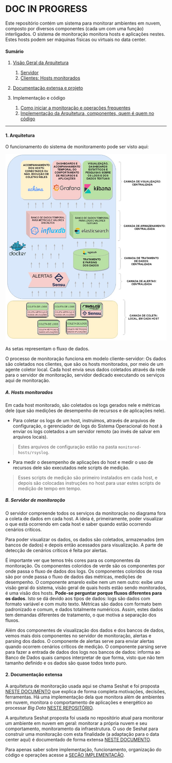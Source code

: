 # DOC IN PROGRESS 

Este repositório contém um sistema para monitorar ambientes em nuvem,
composto por diversos componentes (cada um com uma função) interligados.
O sistema de monitoração monitora hosts e aplicações nestes. Estes hosts podem
ser máquinas físicas ou virtuais no data center.

#### Sumário

1. [Visão Geral da Arquitetura](#arquitetura)
   1. [Servidor](#servidor)
   2. [Clientes: Hosts monitorados](#hosts)

2. [Documentação extensa e projeto](#doccompleta)

3. Implementação e código <a name="secaoimpl"></a>
   1. [Como iniciar a monitoração e operações frequentes](./INSTRUCOES.md)
   2. [Implementação da Arquitetura, componentes, quem é quem no código](./aux/documentation/implementacao.md)

---

#### 1. Arquitetura <a name="arquitetura"></a> 

O funcionamento do sistema de monitoramento pode ser visto aqui:

![monitoramento](./aux/documentation/doc-auxiliar-files/components.png)

As setas representam o fluxo de dados.

O processo de monitoração funciona em modelo cliente-servidor: Os dados são
coletados nos clientes, que são os hosts monitorados, por meio de um agente
coletor local. Cada host envia seus dados coletados através da rede para o
servidor de monitoração, servidor dedicado executando os serviços aqui de 
monitoração.

##### A. Hosts monitorados <a name="hosts"></a>

Em cada host monitorado, são coletados os logs gerados nele e métricas 
dele (que são medições de desempenho de recursos e de aplicações nele).

- Para coletar os logs de um host, instruímos, através de arquivos de
configuração, o gerenciador de logs do Sistema Operacional do host à 
enviar os logs coletados a um servidor remoto (ao invés de salvar em 
arquivos locais).

> Estes arquivos de configuração estão na pasta `monitored-hosts/rsyslog`.

- Para medir o desempenho de aplicações do host e medir o uso de recursos 
dele são executados nele scripts de medição. 

> Esses scripts de medição são primeiro instalados em cada host, e depois
são colocadas instruções no host para usar estes scripts de medição de
tempo em tempo. 

##### B. Servidor de monitoração  <a name="servidor"></a>

O servidor compreende todos os serviços da monitoração no diagrama fora a 
coleta de dados em cada host. A ideia é, primeiramente, poder visualizar o que está ocorrendo em cada host e saber quando estão ocorrendo cenários 
críticos.

Para poder visualizar os dados, os dados são coletados, armazenados (em 
bancos de dados) e depois então acessados para visualização. A parte de 
detecção de cenários críticos é feita por alertas.

É importante ver que temos três cores para os componentes da monitoração.
Os componentes coloridos de verde são os componentes por onde passa o fluxo
de dados dos logs. Os componentes coloridos de rosa são por onde passa o 
fluxo de dados das métricas, medições de desempenho. O componente amarelo 
exibe nem um nem outro: exibe uma visão geral do sistema, visão geral de 
quais hosts estão sendo monitorados, é uma visão dos hosts. **Pode-se 
perguntar porque fluxos diferentes para os dados**. Isto se dá devido aos 
tipos de dados: logs são dados com formato variável e com muito texto. 
Métricas são dados com formato bem padronizado e comum, e dados totalmente 
 numéricos. Assim, estes dados tem demandas diferentes de tratamento, o 
que motiva a separação dos fluxos.

Além dos componentes de visualização dos dados e dos bancos de dados, 
vemos mais dois componentes no servidor de monitoração, alertas e parsing 
dos dados. O componente de alertas serve para enviar alertas quando 
ocorrem cenários críticos de medição. O componente parsing serve para 
fazer a entrada de dados dos logs nos bancos de dados: informa ao Banco de
 Dados quais campos interpretar de que forma, visto que não tem tamanho 
definido e os dados são quase todos texto puro. 

#### 2. Documentação extensa  <a name="doccompleta"></a>

A arquitetura de monitoração usada aqui se chama Seshat e foi proposta 
[NESTE DOCUMENTO](./aux/documentation/project-guides/arquitetura-seshat.pdf)
que explica de forma completa motivações, decisões, ferramentas. Há uma 
implementação dela que monitora além de ambientes em nuvem, monitora 
o comportamento de aplicações e energético ao processar _Big Data_ 
[NESTE REPOSITÓRIO](https://github.com/viniiciusconceicao/monitoring-service).

A arquitetura Seshat proposta foi usada no repositório atual para monitorar um 
ambiente em nuvem em geral: monitorar a própria nuvem e seu comportamento, 
monitoramento da infraestrutura. O uso de Seshat para construir uma monitoração 
com esta finalidade (a adaptação para o data center aqui) é documentado de forma
 extensa
[NESTE DOCUMENTO](./aux/documentation/project-guides/seshat-adaptada.pdf). 

>>>
Para apenas saber sobre implementação, funcionamento, organização do código e 
operações acesse a [SEÇÃO IMPLEMENTAÇÃO](#secaoimpl).
>>>
